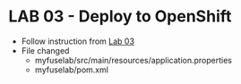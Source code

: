 # LAB 03 - Deploy to OpenShift
- Follow instruction from [Lab 03](https://drive.google.com/open?id=0BwYg9EJiu13fTkRLS0Fvb2UtV2s)
- File changed
    - myfuselab/src/main/resources/application.properties
    - myfuselab/pom.xml